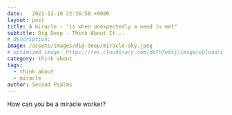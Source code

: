 ```yaml
---
date:   2021-12-10 22:36:58 +0000
layout: post
title: A miracle - "is when unexpectedly a need is met"
subtitle: Dig Deep - Think About It...
# description: 
image: /assets/images/dig-deep/miracle-sky.jpeg
# optimized_image: https://res.cloudinary.com/dm7h7e8xj/image/upload/c_scale,w_380/v1559821647/theme2_ylcxxz.jpg
category: think about
tags:
  - think about
  - miracle
author: Second Psalms
---
```


<span>
How can you be a miracle worker?
</span>